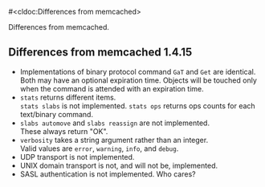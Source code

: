 #<cldoc:Differences from memcached>

Differences from memcached.

Differences from memcached 1.4.15
---------------------------------

* Implementations of binary protocol command `GaT` and `Get` are identical.  
  Both may have an optional expiration time.  Objects will be touched
  only when the command is attended with an expiration time.
* `stats` returns different items.  
  `stats slabs` is not implemented.
  `stats ops` returns ops counts for each text/binary command.
* `slabs automove` and `slabs reassign` are not implemented.  
  These always return "OK".
* `verbosity` takes a string argument rather than an integer.  
  Valid values are `error`, `warning`, `info`, and `debug`.
* UDP transport is not implemented.
* UNIX domain transport is not, and will not be, implemented.
* SASL authentication is not implemented.  Who cares?
